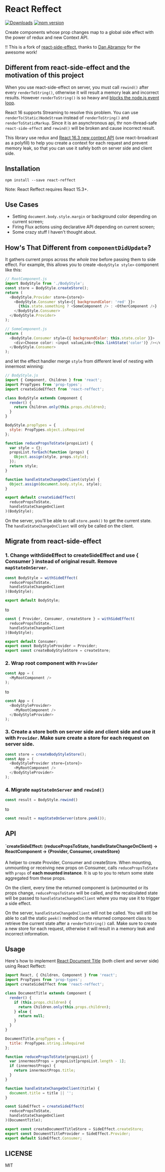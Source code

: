 # React Reffect

[![Downloads](https://img.shields.io/npm/dm/react-reffect.svg)](https://npmjs.com/react-reffect)
[![npm version](https://img.shields.io/npm/v/react-reffect.svg?style=flat)](https://www.npmjs.com/package/react-reffect)

Create components whose prop changes map to a global side effect with the power of redux and new Context API.

!! This is a fork of [react-side-effect](https://github.com/gaearon/react-side-effect), thanks to [Dan Abramov](http://github.com/gaearon) for the awesome work!

## Different from react-side-effect and the motivation of this project

When you use react-side-effect on server, you must call `rewind()` after every `renderToString()`, otherwise it will result a memory leak and incorrect results. However `renderToString()` is so heavy and [blocks the node.js event loop](https://medium.com/@markuretsky/asynchronous-react-server-side-rendering-813a934a1ad1).

React 16 supports Streaming to resolve this problem. You can use `renderTo(Static)NodeStream` instead of `renderToString()` and `renderToStaticMarkup`. Since it is an asynchronous api, thr non-thread-safe `react-side-effect` and `rewind()` will be broken and cause incorrect result.

This library use redux and [React 16.3 new context API](https://medium.com/dailyjs/reacts-%EF%B8%8F-new-context-api-70c9fe01596b) (use react-broadcast as a polyfill) to help you create a context for each request and prevent memory leak, so that you can use it safely both on server side and client side.

## Installation

```
npm install --save react-reffect
```

Note: React Reffect requires React 15.3+.

## Use Cases

* Setting `document.body.style.margin` or background color depending on current screen;
* Firing Flux actions using declarative API depending on current screen;
* Some crazy stuff I haven't thought about.

## How's That Different from `componentDidUpdate`?

It gathers current props across *the whole tree* before passing them to side effect. For example, this allows you to create `<BodyStyle style>` component like this:

```js
// RootComponent.js
import BodyStyle from './BodyStyle';
const store = BodyStyle.createStore();
return (
  <BodyStyle.Provider store={store}>
    <BodyStyle.Consumer style={{ backgroundColor: 'red' }}>
      {this.state.something ? <SomeComponent /> : <OtherComponent />}
    </BodyStyle.Consumer>
  </BodyStyle.Provider>
);

// SomeComponent.js
return (
  <BodyStyle.Consumer style={{ backgroundColor: this.state.color }}>
    <div>Choose color: <input valueLink={this.linkState('color')} /></div>
  </BodyStyle.Consumer>
);
```

and let the effect handler merge `style` from different level of nesting with innermost winning:

```js
// BodyStyle.js
import { Component, Children } from 'react';
import PropTypes from 'prop-types';
import createSideEffect from 'react-reffect';

class BodyStyle extends Component {
  render() {
    return Children.only(this.props.children);
  }
}

BodyStyle.propTypes = {
  style: PropTypes.object.isRequired
};

function reducePropsToState(propsList) {
  var style = {};
  propsList.forEach(function (props) {
    Object.assign(style, props.style);
  });
  return style;
}

function handleStateChangeOnClient(style) {
  Object.assign(document.body.style, style);
}

export default createSideEffect(
  reducePropsToState,
  handleStateChangeOnClient
)(BodyStyle);
```

On the server, you’ll be able to call `store.peek()` to get the current state. The `handleStateChangeOnClient` will only be called on the client.

## Migrate from react-side-effect

### 1. Change withSideEffect to createSideEffect and use { Consumer } instead of original result. Remove `mapStateOnServer`.

``` js
const BodyStyle = withSideEffect(
  reducePropsToState,
  handleStateChangeOnClient
)(BodyStyle);

export default BodyStyle;
```

to

``` js
const { Provider, Consumer, createStore } = withSideEffect(
  reducePropsToState,
  handleStateChangeOnClient
)(BodyStyle);

export default Consumer;
export const BodyStyleProvider = Provider;
export const createBodyStyleStore = createStore;
```

### 2. Wrap root component with `Provider`

``` js
const App = (
  <MyRootComponent />
);
```

to

``` js
const App = (
  <BodyStyleProvider>
    <MyRootComponent />
  </BodyStyleProvider>
);
```

### 3. Create a store both on server side and client side and use it with `Provider`. Make sure create a store for each request on server side.

``` js
const store = createBodyStyleStore();
const App = (
  <BodyStyleProvider store={store}>
    <MyRootComponent />
  </BodyStyleProvider>
);
```

### 4. Migrate `mapStateOnServer` and `rewind()`

``` js
const result = BodyStyle.rewind()
```

to

``` js
const result = mapStateOnServer(store.peek());
```

## API

#### `createSideEffect: (reducePropsToState, handleStateChangeOnClient) -> ReactComponent -> {Provider, Consumer, createStore}

A helper to create Provider, Consumer and createStore. When mounting, unmounting or receiving new props on Consumer, calls `reducePropsToState` with `props` of **each mounted instance**. It is up to you to return some state aggregated from these props.

On the client, every time the returned component is (un)mounted or its props change, `reducePropsToState` will be called, and the recalculated state will be passed to `handleStateChangeOnClient` where you may use it to trigger a side effect.

On the server, `handleStateChangeOnClient` will not be called. You will still be able to call the static `peek()` method on the returned component class to retrieve the current state after a `renderToString()` call. Make sure to create a new store for each request, otherwise it will result in a memory leak and incorrect information. 

## Usage

Here's how to implement [React Document Title](https://github.com/gaearon/react-document-title) (both client and server side) using React Reffect:

```js
import React, { Children, Component } from 'react';
import PropTypes from 'prop-types';
import createSideEffect from 'react-reffect';

class DocumentTitle extends Component {
  render() {
    if (this.props.children) {
      return Children.only(this.props.children);
    } else {
      return null;
    }
  }
}

DocumentTitle.propTypes = {
  title: PropTypes.string.isRequired
};

function reducePropsToState(propsList) {
  var innermostProps = propsList[propsList.length - 1];
  if (innermostProps) {
    return innermostProps.title;
  }
}

function handleStateChangeOnClient(title) {
  document.title = title || '';
}

const SideEffect = createSideEffect(
  reducePropsToState,
  handleStateChangeOnClient
)(DocumentTitle);

export const createDocumentTitleStore = SideEffect.createStore;
export const DocumentTitleProvider = SideEffect.Provider;
export default SideEffect.Consumer;
```

## LICENSE

MIT
